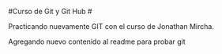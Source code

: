  #Curso de Git y Git Hub #

Practicando nuevamente GIT con el curso de Jonathan Mircha.

Agregando nuevo contenido al readme para probar git